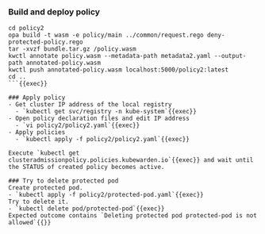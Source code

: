 ### Build and deploy policy
```
cd policy2
opa build -t wasm -e policy/main ../common/request.rego deny-protected-policy.rego
tar -xvzf bundle.tar.gz /policy.wasm
kwctl annotate policy.wasm --metadata-path metadata2.yaml --output-path annotated-policy.wasm
kwctl push annotated-policy.wasm localhost:5000/policy2:latest
cd ..
```{{exec}}

### Apply policy
- Get cluster IP address of the local registry
  - `kubectl get svc/registry -n kube-system`{{exec}}
- Open policy declaration files and edit IP address
  - `vi policy2/policy2.yaml`{{exec}}
- Apply policies
  - `kubectl apply -f policy2/policy2.yaml`{{exec}}

Execute `kubectl get clusteradmissionpolicy.policies.kubewarden.io`{{exec}} and wait until the STATUS of created policy becomes active.

### Try to delete protected pod
Create protected pod.
- `kubectl apply -f policy2/protected-pod.yaml`{{exec}}
Try to delete it.
- `kubectl delete pod/protected-pod`{{exec}}
Expected outcome contains `Deleting protected pod protected-pod is not allowed`{{}}